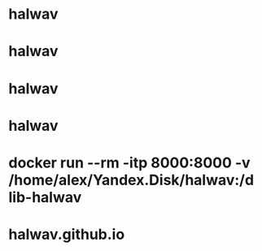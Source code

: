 # halwav
# halwav
# halwav
# halwav
# docker run --rm -itp 8000:8000 -v /home/alex/Yandex.Disk/halwav:/d lib-halwav
# halwav.github.io
